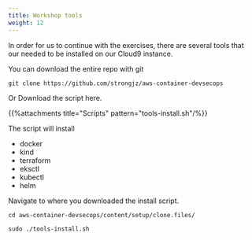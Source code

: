 ```yaml
---
title: Workshop tools
weight: 12
---
```


In order for us to continue with the exercises, there are several tools that our needed to be installed on our Cloud9 instance. 

You can download the entire repo with git 

`git clone https://github.com/strongjz/aws-container-devsecops`

Or Download the script here. 

{{%attachments title="Scripts" pattern="tools-install.sh"/%}}

The script will install 

* docker 
* kind 
* terraform 
* eksctl 
* kubectl 
* helm


Navigate to where you downloaded the install script. 

`cd aws-container-devsecops/content/setup/clone.files/`

`sudo ./tools-install.sh`

